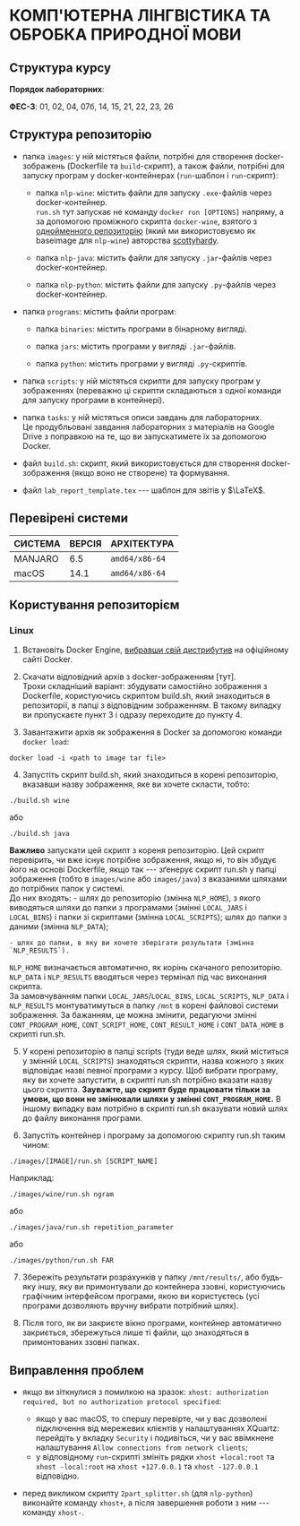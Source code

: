 # КОМП'ЮТЕРНА ЛІНГВІСТИКА ТА ОБРОБКА ПРИРОДНОЇ МОВИ

## Структура курсу

**Порядок лабораторних**:

__ФЕС-3__: 01, 02, 04, 07б, 14, 15, 21, 22, 23, 26

## Структура репозиторію

- папка `images`: у ній містяться файли, потрібні для створення docker-зображень (Dockerfile та `build`-скрипт), а також файли, потрібні для запуску програм у docker-контейнерах (`run`-шаблон і `run`-скрипт):

    - папка `nlp-wine`: містить файли для запуску `.exe`-файлів через docker-контейнер.  
    `run.sh` тут запускає не команду `docker run [OPTIONS]` напряму, а за допомогою проміжного скрипта `docker-wine`, взятого з [однойменного репозиторію](https://github.com/scottyhardy/docker-wine) (який ми використовуємо як baseimage для `nlp-wine`) авторства [scottyhardy](https://github.com/scottyhardy).

    - папка `nlp-java`: містить файли для запуску `.jar`-файлів через docker-контейнер.

    - папка `nlp-python`: містить файли для запуску `.py`-файлів через docker-контейнер.

- папка `programs`: містить файли програм:

    - папка `binaries`: містить програми в бінарному вигляді.

    - папка `jars`: містить програми у вигляді `.jar`-файлів.

    - папка `python`: містить програми у вигляді `.py`-скриптів.

- папка `scripts`: у ній містяться скрипти для запуску програм у зображеннях (переважно ці скрипти складаються з одної команди для запуску програми в контейнері).

- папка `tasks`: у ній містяться описи завдань для лабораторних.  
Це продубльовані завдання лабораторних з матеріалів на Google Drive з поправкою на те, що ви запускатимете їх за допомогою Docker.

- файл `build.sh`: скрипт, який використовується для створення docker-зображення (якщо воно не створене) та формування.

- файл `lab_report_template.tex` --- шаблон для звітів у $\LaTeX$.

## Перевірені системи

| СИСТЕМА    | ВЕРСІЯ   | АРХІТЕКТУРА    |
| ---------- | -------- | -------------- |
| MANJARO    | 6.5      | `amd64/x86-64` |
| macOS      | 14.1     | `amd64/x86-64` |


## Користування репозиторієм

### Linux

1. Встановіть Docker Engine, [вибравши свій дистрибутив](https://docs.docker.com/engine/install/) на офіційному сайті Docker.

2. Скачати відповідний архів з docker-зображенням [тут].  
Трохи складніший варіант: збудувати самостійно зображення з Dockerfile, користуючись скриптом build.sh, який знаходиться в репозиторії, в папці з відповідним зображенням.
В такому випадку ви пропускаєте пункт 3 і одразу переходите до пункту 4.

3. Завантажити архів як зображення в Docker за допомогою команди `docker load`:  
```
docker load -i <path to image tar file>
```

4. Запустіть скрипт build.sh, який знаходиться в корені репозиторію, вказавши назву зображення, яке ви хочете скласти, тобто:
```
./build.sh wine
```
або
```
./build.sh java
```
**Важливо** запускати цей скрипт з кореня репозиторію.
Цей скрипт перевірить, чи вже існує потрібне зображення, якщо ні, то він збудує його на основі Dockerfile, якщо так --- зґенерує скрипт run.sh у папці зображення (тобто в `images/wine` або `images/java`) з вказаними шляхами до потрібних папок у системі.  
До них входять:
    - шлях до репозиторію (змінна `NLP_HOME`), з якого виводяться шляхи до папки з програмами (змінні `LOCAL_JARS` і `LOCAL_BINS`) і папки зі скриптами (змінна `LOCAL_SCRIPTS`); шлях до папки з даними (змінна `NLP_DATA`);
    
    - шлях до папки, в яку ви хочете зберігати результати (змінна `NLP_RESULTS`).

`NLP_HOME` визначається автоматично, як корінь скачаного репозиторію. `NLP_DATA` і `NLP_RESULTS` вводяться через термінал під час виконання скрипта.  
За замовчуванням папки `LOCAL_JARS`/`LOCAL_BINS`, `LOCAL_SCRIPTS`, `NLP_DATA` і `NLP_RESULTS` монтуватимуться в папку `/mnt` в корені файлової системи зображення.
За бажанням, це можна змінити, редагуючи змінні `CONT_PROGRAM_HOME`, `CONT_SCRIPT_HOME`, `CONT_RESULT_HOME` і `CONT_DATA_HOME` в скрипті run.sh.

5. У корені репозиторію в папці scripts (туди веде шлях, який міститься у змінній `LOCAL_SCRIPTS`) знаходяться скрипти, назва кожного з яких відповідає назві певної програми з курсу.
Щоб вибрати програму, яку ви хочете запустити, в скрипті run.sh потрібно вказати назву цього скрипта.
**Зауважте, що скрипт буде працювати тільки за умови, що вони не змінювали шляхи у змінні `CONT_PROGRAM_HOME`.**
В іншому випадку вам потрібно в скрипті run.sh вказувати новий шлях до файлу виконання програми.

6. Запустіть контейнер і програму за допомогою скрипту run.sh таким чином:
```
./images/[IMAGE]/run.sh [SCRIPT_NAME]
```
Наприклад:
```
./images/wine/run.sh ngram
```
або
```
./images/java/run.sh repetition_parameter
```
або
```
./images/python/run.sh FAR
```

7. Збережіть результати розрахунків у папку `/mnt/results/`, або будь-яку іншу, яку ви примонтували до контейнера ззовні, користуючись графічним інтерфейсом програми, якою ви користуєтесь (усі програми дозволяють вручну вибрати потрібний шлях).

8. Після того, як ви закриєте вікно програми, контейнер автоматично закриється, збережуться лише ті файли, що знаходяться в примонтованих ззовні папках.

## Виправлення проблем

- якщо ви зіткнулися з помилкою на зразок: `xhost: authorization required, but no authorization protocol specified`:
    - якщо у вас macOS, то спершу перевірте, чи у вас дозволені підключення від мережевих клієнтів у налаштуваннях XQuartz: перейдіть у вкладку `Security` і подивіться, чи у вас ввімкнене налаштування `Allow connections from network clients`;
    - у відповідному `run`-скрипті змініть рядки `xhost +local:root` та `xhost -local:root` на `xhost +127.0.0.1` та `xhost -127.0.0.1` відповідно.

- перед викликом скрипту `2part_splitter.sh` (для `nlp-python`) виконайте команду `xhost+`, а після завершення роботи з ним --- команду `xhost-`.

